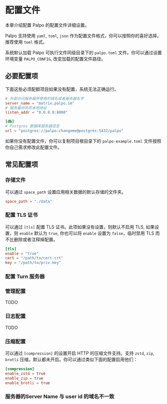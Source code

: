 # 配置文件

本章介绍配置 Palpo 的配置文件详细设置。

Palpo 支持使用 `yaml`, `toml`, `json` 作为配置文件格式，你可以按照你的喜好选择。推荐使用 `toml` 格式。

系统默认加载 Palpo 可执行文件同级目录下的 `palpo.toml` 文件。你可以通过设置环境变量 `PALPO_CONFIG`, 改变加载的配置文件路径。

## 必要配置项

下面这些必须配额项目如果没有配置，系统无法正确运行。

```toml
# 外部访问服务器所使用的域名或者服务器名字
server_name = "matrix.palpo.im"
# 服务器侦听的本地地址
listen_addr = "0.0.0.0:8008"

[db]
# Postgres 数据库服务器信息
url = "postgres://palpo:changeme@postgres:5432/palpo"
```

如果你没有配置文件，你可以复制项目根目录下的 `palpo-example.toml` 文件按照你自己需求修改此配置文件。


## 常见配置项

### 存储文件

可以通过 `space_path` 设置应用相关数据的默认存储的文件夹。

```toml
space_path = "./data"
```

### 配置 TLS 证书

可以通过 `[tls]` 配置 TLS 证书。此项如果没有设置，则默认不启用 TLS, 如果设置，则 `enable` 默认为 `true`, 你也可以将 `enable` 设置为 `false`，临时禁用 TLS 而不比删除或者注释掉配置。

```toml
[tls]
enable = "true"
cert = "/path/to/cert.crt"
key = "/path/to/priv.key"
```

### 配置 Turn 服务器


### 管理配置

TODO

### 日志配置

TODO

### 压缩配置

可以通过 `[compression]` 的设置开启 HTTP 的压缩文件支持。支持 `zstd`, `zip`, `brotli` 压缩，默认都未开启。你可以通过类似下面的配置启用他们：

```toml
[compression]
enable_zstd = true
enable_zip = true
enable_brotli = true
```

### 服务器的Server Name 与 user id 的域名不一致